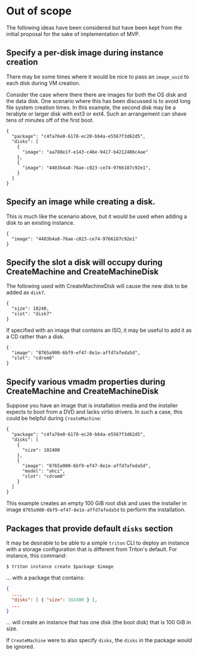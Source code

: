 # Out of scope

The following ideas have been considered but have been kept from the initial proposal for the sake of implementation of MVP.

## Specify a per-disk image during instance creation

There may be some times where it would be nice to pass an `image_uuid` to each disk during VM creation.

Consider the case where there there are images for both the OS disk and the data disk. One scenario where this has been discussed is to avoid long file system creation times. In this example, the second disk may be a terabyte or larger disk with ext3 or ext4. Such an arrangement can shave tens of minutes off of the first boot.

```
{
  "package": "c4fa76e0-6178-ec20-b64a-e5567f3d62d5",
  "disks": [
    {
      "image": "aa788e1f-e143-c46e-9417-b4212486c4ae"
    },
    {
      "image": "4403b4a8-76ae-c023-ce74-9766187c92e1",
    }
  ]
}
```

## Specify an image while creating a disk.

This is much like the scenario above, but it would be used when adding a disk to an existing instance.

```
{
  "image": "4403b4a8-76ae-c023-ce74-9766187c92e1"
}
```

## Specify the slot a disk will occupy during CreateMachine and CreateMachineDisk

The following used with CreateMachineDisk will cause the new disk to be added as `disk7`.

```
{
  "size": 10240,
  "slot": "disk7"
}
```

If specified with an image that contains an ISO, it may be useful to add it as a CD rather than a disk.

```
{
  "image": "8765a900-6bf9-ef47-8e1e-affd7afeda5d",
  "slot": "cdrom0"
}
```

## Specify various vmadm properties during CreateMachine and CreateMachineDisk

Suppose you have an image that is installation media and the installer expects to boot from a DVD and lacks virtio drivers.  In such a case, this could be helpful during `CreateMachine`:


```
{
  "package": "c4fa76e0-6178-ec20-b64a-e5567f3d62d5",
  "disks": [
    {
      "size": 102400
    },
    {
      "image": "8765a900-6bf9-ef47-8e1e-affd7afeda5d",
      "model": "ahci",
      "slot": "cdrom0"
    }
  ]
}
```

This example creates an empty 100 GiB root disk and uses the installer in image `8765a900-6bf9-ef47-8e1e-affd7afeda5d` to perform the installation.

## Packages that provide default `disks` section

It may be desirable to be able to a simple `triton` CLI to deploy an instance with a storage configuration that is different from Triton's default.  For instance, this command:

```
$ triton instance create $package $image
```

... with a package that contains:

```json
{
  ...,
  "disks": [ { "size": 102400 } ],
  ...
}
```

... will create an instance that has one disk (the boot disk) that is 100 GiB in size.

If `CreateMachine` were to also specify `disks`, the `disks` in the package would be ignored.
